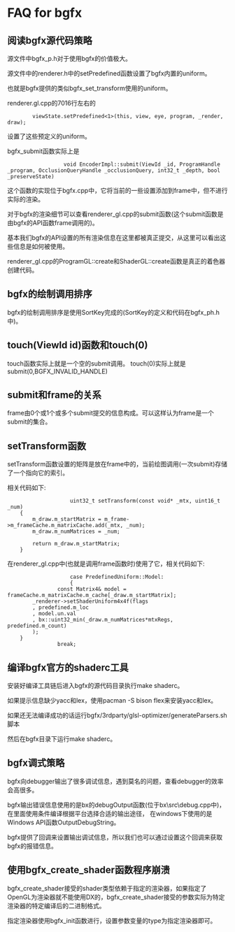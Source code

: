 FAQ for bgfx
=============

阅读bgfx源代码策略
-------------------

源文件中bgfx_p.h对于使用bgfx的价值极大。

源文件中的renderer.h中的setPredefined函数设置了bgfx内置的uniform。

也就是bgfx提供的类似bgfx_set_transform使用的uniform。

renderer.gl.cpp的7016行左右的

            viewState.setPredefined<1>(this, view, eye, program, _render, draw);

设置了这些预定义的uniform。

bgfx_submit函数实际上是

                      void EncoderImpl::submit(ViewId _id, ProgramHandle _program, OcclusionQueryHandle _occlusionQuery, int32_t _depth, bool _preserveState)

这个函数的实现位于bgfx.cpp中，它将当前的一些设置添加到frame中，但不进行实际的渲染。

对于bgfx的渲染细节可以查看renderer_gl.cpp的submit函数(这个submit函数是由bgfx的API函数frame调用的)。

基本我们bgfx的API设置的所有渲染信息在这里都被真正提交，从这里可以看出这些信息是如何被使用。

renderer_gl.cpp的ProgramGL::create和ShaderGL::create函数是真正的着色器创建代码。

bgfx的绘制调用排序
----------------------------------------

bgfx的绘制调用排序是使用SortKey完成的(SortKey的定义和代码在bgfx_ph.h中)。

touch(ViewId id)函数和touch(0)
-----------------------------------------

touch函数实际上就是一个空的submit调用。
touch(0)实际上就是submit(0,BGFX_INVALID_HANDLE)

submit和frame的关系
-----------------------------

frame由0个或1个或多个submit提交的信息构成。可以这样认为frame是一个submit的集合。

setTransform函数
----------------------------

setTransform函数设置的矩阵是放在frame中的，当前绘图调用(一次submit)存储了一个指向它的索引。

相关代码如下:

                        uint32_t setTransform(const void* _mtx, uint16_t _num)
		{
			m_draw.m_startMatrix = m_frame->m_frameCache.m_matrixCache.add(_mtx, _num);
			m_draw.m_numMatrices = _num;

			return m_draw.m_startMatrix;
		}
                        
在renderer_gl.cpp中(也就是调用frame函数时)使用了它，相关代码如下:

                        case PredefinedUniform::Model:
                        {
		            const Matrix4& model = frameCache.m_matrixCache.m_cache[_draw.m_startMatrix];
			_renderer->setShaderUniform4x4f(flags
			, predefined.m_loc
			, model.un.val
			, bx::uint32_min(_draw.m_numMatrices*mtxRegs, predefined.m_count)
			);
		}
		            break;

编译bgfx官方的shaderc工具
-----------------------------

安装好编译工具链后进入bgfx的源代码目录执行make shaderc。

如果提示信息缺少yacc和lex，使用pacman -S bison flex来安装yacc和lex。

如果还无法编译成功的话运行bgfx/3rdparty/glsl-optimizer/generateParsers.sh脚本

然后在bgfx目录下运行make shaderc。

bgfx调式策略
------------------------
bgfx向debugger输出了很多调试信息，遇到莫名的问题，查看debugger的效率会高很多。

bgfx输出错误信息使用的是bx的debugOutput函数(位于bx\src\debug.cpp中)，在里面使用条件编译根据平台选择合适的输出途径，
在windows下使用的是Windows API函数OutputDebugString。

bgfx提供了回调来设置输出调试信息，所以我们也可以通过设置这个回调来获取bgfx的报错信息。

使用bgfx_create_shader函数程序崩溃
----------------------------------

bgfx_create_shader接受的shader类型依赖于指定的渲染器，如果指定了OpenGL为渲染器就不能使用DX的，bgfx_create_shader接受的参数实际为特定渲染器的特定编译后的二进制格式。

指定渲染器使用bgfx_init函数进行，设置参数变量的type为指定渲染器即可。
